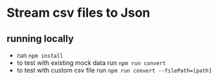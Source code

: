 # Stream csv files to Json

## running locally

- run `npm install`
- to test with existing mock data run `npm run convert`
- to test with custom csv file run `npm run convert --filePath=[path]`
